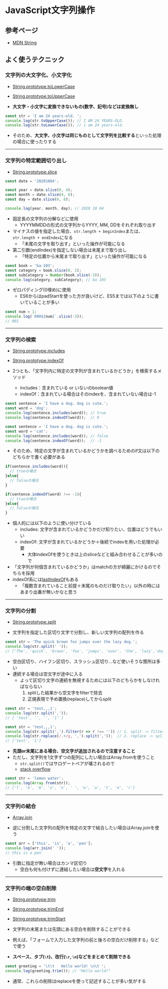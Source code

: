 # JavaScript文字列操作

## 参考ページ

- [MDN String](https://developer.mozilla.org/ja/docs/Web/JavaScript/Reference/Global_Objects/String)

## よく使うテクニック

### 文字列の大文字化、小文字化

- [String.prototype.toLowerCase](https://developer.mozilla.org/ja/docs/Web/JavaScript/Reference/Global_Objects/String/toLowerCase)
- [String.prototype.toUpperCase](https://developer.mozilla.org/ja/docs/Web/JavaScript/Reference/Global_Objects/String/toUpperCase)

- **大文字・小文字に変換できないもの(数字、記号)などは変換無し**

```javascript
const str = 'I am 24 years-old. ';
console.log(str.toUpperCase()); // I AM 24 YEARS-OLD.
console.log(str.toLowerCase()); // i am 24 years-old.
```

- そのため、**大文字、小文字は同じものとして文字列を比較する**といった処理の場合に使ったりする

---

### 文字列の特定範囲切り出し

- [String.prototype.slice](https://developer.mozilla.org/ja/docs/Web/JavaScript/Reference/Global_Objects/String/slice)

```javascript
const date = '20201004';

const year = date.slice(0, 4);
const month = date.slice(4, 6);
const day = date.slice(6, 8);

console.log(year, month, day); // 2020 10 04
```

- 固定長の文字列の分解などに使用
  - YYYYMMDDの形式の文字列からYYYY, MM, DDをそれぞれ取り出す
- マイナスの値を指定した場合、`str.length + beginIndex`または、`str.length + endIndex`になる
  - 「末尾の文字を取り出す」といった操作が可能になる
- 第二引数(endIndex)を指定しない場合は末尾まで取り出し
  - 「特定の位置から末尾まで取り出す」といった操作が可能になる

```javascript
const book = 'ba-103';
const category = book.slice(0, 2);
const subCategory = Number(book.slice(-3));
console.log(category, subCategory); // ba 103
```

- ゼロパディング(0埋め)に使用
  - ES6からはpadStartを使った方が良いけど、ES5までは以下のように書いていることが多い

```javascript
const num = 1;
console.log(`000${num}`.slice(-3));
// 001
```

---

### 文字列の検索

- [String.prototype.includes](https://developer.mozilla.org/ja/docs/Web/JavaScript/Reference/Global_Objects/String/includes)
- [String.prototype.indexOf](https://developer.mozilla.org/ja/docs/Web/JavaScript/Reference/Global_Objects/String/indexOf)

- 2つとも、「文字列内に特定の文字列が含まれているかどうか」を検索するメソッド
  - includes：含まれている or いないのboolean値
  - indexOf：含まれている場合はそのindexを、含まれていない場合は-1

```javascript
const sentence = 'I have a dog. dog is cute.';
const word = 'dog';
console.log(sentence.includes(word)); // true
console.log(sentence.indexOf(word));  // 9
```

```javascript
const sentence = 'I have a dog. dog is cute.';
const word = 'cat';
console.log(sentence.includes(word)); // false
console.log(sentence.indexOf(word));  // -1
```

- そのため、特定の文字が含まれているかどうかを調べるためのif文は以下のどちらかで書く必要がある

```javascript
if(sentence.includes(word)){
  // trueの場合
}else{
  // falseの場合
}

if(sentence.indexOf(word) !== -1){
  // trueの場合
}else{
  // falseの場合
}
```

- 個人的には以下のように使い分けている
  - includes: 文字が含まれているかどうかだけ知りたい、位置はどうでもいい
  - indexOf: 文字が含まれているかどうか＋後続でindexを用いた処理が必要
    - 大体indexOfを使うときは上のsliceなどと組み合わせることが多いので
- 「文字列が何個含まれているかどうか」はmatchの方が綺麗にかけるのでそちらを採用
- indexOf系には[lastIndexOf](https://developer.mozilla.org/ja/docs/Web/JavaScript/Reference/Global_Objects/String/lastIndexOf)もある
  - 「複数含まれていること前提＋末尾のものだけ取りたい」以外の時にはあまり出番が無いかなと思う

---

### 文字列の分割

- [String.prototype.split](https://developer.mozilla.org/ja/docs/Web/JavaScript/Reference/Global_Objects/String/split)

- 文字列を指定した区切り文字で分割し、新しい文字列の配列を作る

```javascript
const str = 'The quick brown fox jumps over the lazy dog.';
console.log(str.split(' '));
// ['The', 'quick', 'brown', 'fox', 'jumps', 'over', 'the', 'lazy','dog.']
```

- 空白区切り、ハイフン区切り、スラッシュ区切り…など使いそうな箇所は多い
- 連続する場合は空文字が途中に入る
  - よって区切り文字の連続を無視するためには以下のどちらかをしなければならない
    1. splitした結果から空文字をfilterで除去
    1. 正規表現で予め置換(replace)してからsplit

```javascript
const str = 'test,,,1';
console.log(str.split(','));
// [ 'test', '', '', '1' ]
```

```javascript
const str = 'test,,,1';
console.log(str.split(',').filter(r => r !== '')) // 1. split -> filter
console.log(str.replace(/,+/g, ',').split(','));  // 2. replace -> split
// ['test', '1']
```

- **先頭or末尾にある場合、空文字が追加されるので注意すること**
- ただし、文字列を1文字ずつの配列にしたい場合はArray.fromを使うこと
  - `str.split()`ではサロゲートペアが壊されるので
  - [stack overflow](https://stackoverflow.com/questions/4547609/how-do-you-get-a-string-to-a-character-array-in-javascript/34717402#34717402)

```javascript
const str = 'lemon water';
console.log(Array.from(str));
// ['l', 'e', 'm', 'o', 'n', ' ', 'w', 'a', 't', 'e', 'r']
```

---

### 文字列の結合

- [Array.join](https://developer.mozilla.org/ja/docs/Web/JavaScript/Reference/Global_Objects/Array/join)

- 逆に分割した文字列の配列を特定の文字で結合したい場合はArray.joinを使う

```javascript
const arr = ['this', 'is', 'a', 'pen'];
console.log(arr.join(' '));
// this is a pen
```

- 引数に指定が無い場合はカンマ区切り
  - 空白も何も付けずに連結したい場合は**空文字**を入れる

---

### 文字列の端の空白削除

- [String.prototype.trim](https://developer.mozilla.org/ja/docs/Web/JavaScript/Reference/Global_Objects/String/trim)
- [String.prototype.trimEnd](https://developer.mozilla.org/ja/docs/Web/JavaScript/Reference/Global_Objects/String/trimEnd)
- [String.prototype.trimStart](https://developer.mozilla.org/ja/docs/Web/JavaScript/Reference/Global_Objects/String/trimStart)

- 文字列の末尾または先頭にある空白を削除することができる
- 例えば、「フォームで入力した文字列の前と後ろの空白だけ削除する」などで使う
- **スペース、タブ(`\t`)、改行(`\r`, `\n`)などをまとめて削除できる**

```javascript
const greeting = '\t\t   Hello world! \n\t ';
console.log(greeting.trim()); // "Hello world!"
```

- 通常、これらの削除はreplaceを使って記述することが多い気がする
